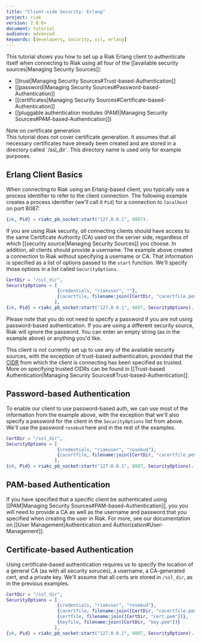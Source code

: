 ```yaml
---
title: "Client-side Security: Erlang"
project: riak
version: 2.0.0+
document: tutorial
audience: advanced
keywords: [developers, security, ssl, erlang]
---
```


This tutorial shows you how to set up a Riak Erlang client to
authenticate itself when connecting to Riak using all four of the
[[available security sources|Managing Security Sources]]:

* [[trust|Managing Security Sources#Trust-based-Authentication]]
* [[password|Managing Security Sources#Password-based-Authentication]]
* [[certificates|Managing Security Sources#Certificate-based-Authentication]]
* [[pluggable authentication modules (PAM)|Managing Security
  Sources#PAM-based-Authentication]])

<div class="note">
<div class="title">Note on certificate generation</div>
This tutorial does not cover certificate generation. It assumes that all
necessary certificates have already been created and are stored in a
directory called `/ssl_dir`. This directory name is used only for
example purposes.
</div>

## Erlang Client Basics

When connecting to Riak using an Erlang-based client, you typically use
a process identifier to refer to the client connection. The following
example creates a process identifier (we'll call it `Pid`) for a
connection to `localhost` on port 8087:

```erlang
{ok, Pid} = riakc_pb_socket:start("127.0.0.1", 8087).
```

If you are using Riak security, _all_ connecting clients should have
access to the same Certificate Authority (CA) used on the server side,
regardless of which [[security source|Managing Security Sources]] you
choose. In addition, all clients should provide a username. The example
above created a connection to Riak without specifying a username or CA.
That information is specified as a list of options passed to the
`start` function. We'll specify those options in a list called
`SecurityOptions`.

```erlang
CertDir = "/ssl_dir",
SecurityOptions = [
                   {credentials, "riakuser", ""},
                   {cacertfile, filename:join([CertDir, "cacertfile.pem"])}
                  ],
{ok, Pid} = riakc_pb_socket:start("127.0.0.1", 8087, SecurityOptions).
```

Please note that you do not need to specify a password if you are not
using password-based authentication. If you are using a different
security source, Riak will ignore the password. You can enter an empty
string (as in the example above) or anything you'd like.

This client is not currently set up to use any of the available security
sources, with the exception of trust-based authentication, provided that
the [CIDR](http://en.wikipedia.org/wiki/Classless_Inter-Domain_Routing)
from which the client is connecting has been specified as trusted. More
on specifying trusted CIDRs can be found in [[Trust-based
Authentication|Managing Security Sources#Trust-based-Authentication]].

## Password-based Authentication

To enable our client to use password-based auth, we can use most of the
information from the example above, with the exception that we'll also
specify a password for the client in the `SecurityOptions` list from
above. We'll use the password `rosebud` here and in the rest of the
examples.

```erlang
CertDir = "/ssl_dir",
SecurityOptions = [
                   {credentials, "riakuser", "rosebud"},
                   {cacertfile, filename:join([CertDir, "cacertfile.pem"])}
                  ],
{ok, Pid} = riakc_pb_socket:start("127.0.0.1", 8087, SecurityOptions).
```

## PAM-based Authentication

If you have specified that a specific client be authenticated using
[[PAM|Managing Security Sources#PAM-based-Authentication]], you you will
need to provide a CA as well as the username and password that you
specified when creating the user in Riak. For more, see our
documentation on [[User Management|Authentication and
Authorization#User-Management]].

## Certificate-based Authentication

Using certificate-based authentication requires us to specify the
location of a general CA (as with all security soruces), a username, a
CA-generated cert, and a private key. We'll assume that all certs are
stored in `/ssl_dir`, as in the previous examples.

```erlang
CertDir = "/ssl_dir",
SecurityOptions = [
                   {credentials, "riakuser", "rosebud"},
                   {cacertfile, filename:join([CertDir, "cacertfile.pem"])},
                   {certfile, filename:join([CertDir, "cert.pem"])},
                   {keyfile, filename:join([CertDir, "key.pem"])}
                  ],
{ok, Pid} = riakc_pb_socket:start("127.0.0.1", 8087, SecurityOptions).
```
